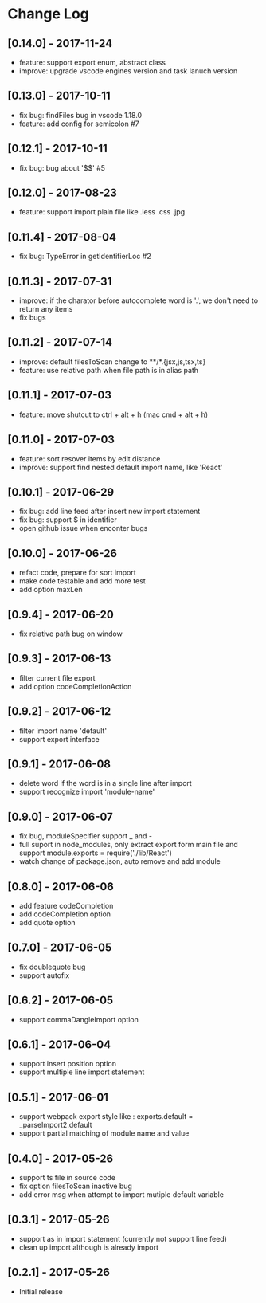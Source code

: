 # Change Log

## [0.14.0] - 2017-11-24
- feature: support export enum, abstract class
- improve: upgrade vscode engines version and task lanuch version

## [0.13.0] - 2017-10-11
- fix bug: findFiles bug in vscode 1.18.0
- feature: add config for semicolon #7

## [0.12.1] - 2017-10-11
- fix bug: bug about '$$' #5

## [0.12.0] - 2017-08-23
- feature: support import plain file like .less .css .jpg

## [0.11.4] - 2017-08-04
- fix bug: TypeError in getIdentifierLoc #2

## [0.11.3] - 2017-07-31
- improve: if the charator before autocomplete word is '.', we don't need to return any items
- fix bugs

## [0.11.2] - 2017-07-14
- improve: default filesToScan change to **/*.{jsx,js,tsx,ts}
- feature: use relative path when file path is in alias path

## [0.11.1] - 2017-07-03
- feature: move shutcut to ctrl + alt + h  (mac cmd + alt + h)

## [0.11.0] - 2017-07-03
- feature: sort resover items by edit distance
- improve: support find nested default import name, like 'React'

## [0.10.1] - 2017-06-29
- fix bug: add line feed after insert new import statement
- fix bug: support $ in identifier
- open github issue when enconter bugs

## [0.10.0] - 2017-06-26
- refact code, prepare for sort import
- make code testable and add more test
- add option maxLen

## [0.9.4] - 2017-06-20
- fix relative path bug on window

## [0.9.3] - 2017-06-13
- filter current file export
- add option codeCompletionAction

## [0.9.2] - 2017-06-12
- filter import name 'default'
- support export interface

## [0.9.1] - 2017-06-08
- delete word if the word is in a single line after import
- support recognize import 'module-name'

## [0.9.0] - 2017-06-07
- fix bug, moduleSpecifier support _ and -
- full suport in node_modules, only extract export form main file and support module.exports = require('./lib/React')
- watch change of package.json, auto remove and add module

## [0.8.0] - 2017-06-06
- add feature codeCompletion
- add codeCompletion option
- add quote option

## [0.7.0] - 2017-06-05
- fix doublequote bug
- support autofix

## [0.6.2] - 2017-06-05
- support commaDangleImport option

## [0.6.1] - 2017-06-04
- support insert position option
- support multiple line import statement

## [0.5.1] - 2017-06-01
- support webpack export style like : exports.default = _parseImport2.default
- support partial matching of module name and value

## [0.4.0] - 2017-05-26
- support ts file in source code
- fix option filesToScan inactive bug
- add error msg when attempt to import mutiple default variable

## [0.3.1] - 2017-05-26
- support as in import statement (currently not support line feed)
- clean up import although is already import

## [0.2.1] - 2017-05-26
- Initial release
